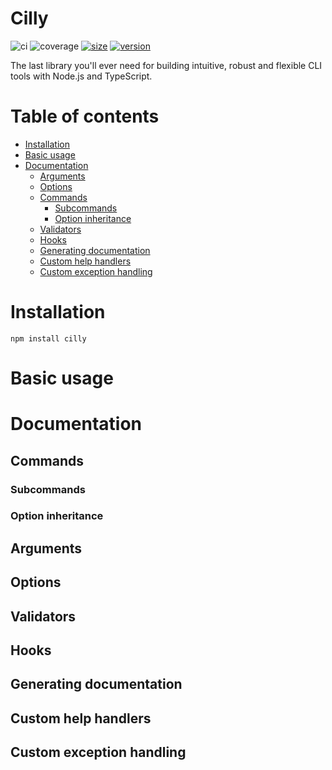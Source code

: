 # Cilly
![ci](https://github.com/cilly-cli/cilly/workflows/ci/badge.svg)
![coverage](https://img.shields.io/endpoint?url=https://gist.githubusercontent.com/Minibrams/1708995a4933a08f4838df0243926653/raw/cilly__main.json)
[![size](https://packagephobia.now.sh/badge?p=cilly)](https://packagephobia.now.sh/result?p=cilly)
[![version](http://img.shields.io/npm/v/cilly.svg?style=flat)](https://www.npmjs.org/package/cilly)

The last library you'll ever need for building intuitive, robust and flexible CLI tools with Node.js and TypeScript.

# Table of contents
- [Installation](#installation)
- [Basic usage](#basic-usage)
- [Documentation](#documentation)
   - [Arguments](#arguments)
   - [Options](#options)
   - [Commands](#commands)
      - [Subcommands](#subcommands)
      - [Option inheritance](#option-inheritance)
   - [Validators](#validators)
   - [Hooks](#hooks)
   - [Generating documentation](#generating-documentation)
   - [Custom help handlers](#custom-help-handlers)
   - [Custom exception handling](#custom-exception-handling)

# Installation
```
npm install cilly
```

# Basic usage

# Documentation
## Commands
### Subcommands
### Option inheritance
## Arguments
## Options
## Validators
## Hooks
## Generating documentation
## Custom help handlers
## Custom exception handling

